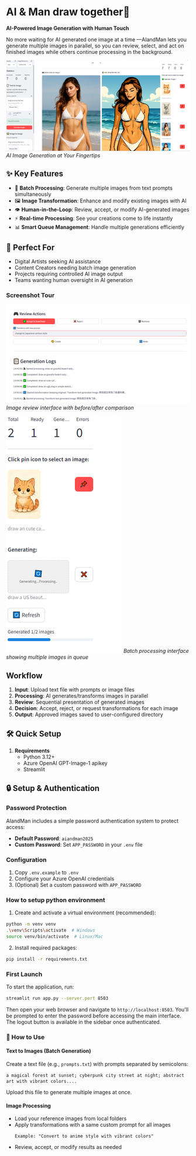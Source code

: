 # AI & Man draw together🎨
**AI-Powered Image Generation with Human Touch**

No more waiting for AI generated one image at a time —AIandMan lets you generate multiple images in parallel, so you can review, select, and act on finished images while others continue processing in the background.

![Main Dashboard](screenshots/main-dashboard.png)
*AI Image Generation at Your Fingertips*

## ✨ Key Features

- 🚀 **Batch Processing**: Generate multiple images from text prompts simultaneously
- 🖼️ **Image Transformation**: Enhance and modify existing images with AI
- 👁️ **Human-in-the-Loop**: Review, accept, or modify AI-generated images
- ⚡ **Real-time Processing**: See your creations come to life instantly
- 📊 **Smart Queue Management**: Handle multiple generations efficiently

## 🎯 Perfect For

- Digital Artists seeking AI assistance
- Content Creators needing batch image generation
- Projects requiring controlled AI image output
- Teams wanting human oversight in AI generation

### Screenshot Tour

![Image Review Interface](screenshots/review-interface.png)
*Image review interface with before/after comparison*

![Batch Processing](screenshots/batch-processing.png)
*Batch processing interface showing multiple images in queue*



## Workflow

1. **Input**: Upload text file with prompts or image files
2. **Processing**: AI generates/transforms images in parallel
3. **Review**: Sequential presentation of generated images
4. **Decision**: Accept, reject, or request transformations for each image
5. **Output**: Approved images saved to user-configured directory

## 🛠️ Quick Setup

1. **Requirements**
   - Python 3.12+
   - Azure OpenAI GPT-Image-1 apikey
   - Streamlit

## 🔒 Setup & Authentication

### Password Protection
AIandMan includes a simple password authentication system to protect access:

- **Default Password**: `aiandman2025`
- **Custom Password**: Set `APP_PASSWORD` in your `.env` file

### Configuration
1. Copy `.env.example` to `.env`
2. Configure your Azure OpenAI credentials
3. (Optional) Set a custom password with `APP_PASSWORD`

### How to setup python environment
1. Create and activate a virtual environment (recommended):
```bash
python -m venv venv
.\venv\Scripts\activate  # Windows
source venv/bin/activate  # Linux/Mac
```

2. Install required packages:
```bash
pip install -r requirements.txt
```

### First Launch
To start the application, run:
```bash
streamlit run app.py --server.port 8503
```
Then open your web browser and navigate to `http://localhost:8503`. You'll be prompted to enter the password before accessing the main interface. The logout button is available in the sidebar once authenticated.


### 🎨 How to Use

#### Text to Images (Batch Generation)
Create a text file (e.g., `prompts.txt`) with prompts separated by semicolons:
```
a magical forest at sunset; cyberpunk city street at night; abstract art with vibrant colors....
```
Upload this file to generate multiple images at once.

#### Image Processing
- Load your reference images from local folders
- Apply transformations with a same custom prompt for all images
  ```
  Example: "Convert to anime style with vibrant colors"
  ```
- Review, accept, or modify results as needed
